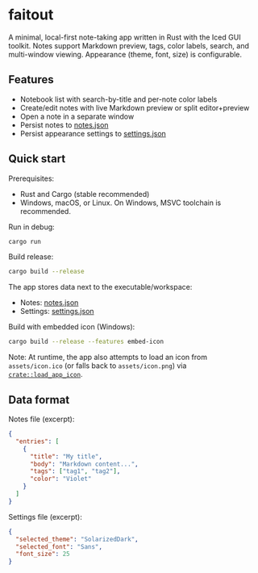 # faitout

A minimal, local-first note-taking app written in Rust with the Iced GUI toolkit. Notes support Markdown preview, tags, color labels, search, and multi-window viewing. Appearance (theme, font, size) is configurable.

## Features

- Notebook list with search-by-title and per-note color labels
- Create/edit notes with live Markdown preview or split editor+preview
- Open a note in a separate window
- Persist notes to [notes.json](notes.json)
- Persist appearance settings to [settings.json](settings.json)

## Quick start

Prerequisites:
- Rust and Cargo (stable recommended)
- Windows, macOS, or Linux. On Windows, MSVC toolchain is recommended.

Run in debug:
```sh
cargo run
```

Build release:
```sh
cargo build --release
```

The app stores data next to the executable/workspace:
- Notes: [notes.json](notes.json)
- Settings: [settings.json](settings.json)

Build with embedded icon (Windows):
```sh
cargo build --release --features embed-icon
```

Note: At runtime, the app also attempts to load an icon from `assets/icon.ico` (or falls back to `assets/icon.png`) via [`crate::load_app_icon`](src/main.rs).

## Data format

Notes file (excerpt):
```json
{
  "entries": [
    {
      "title": "My title",
      "body": "Markdown content...",
      "tags": ["tag1", "tag2"],
      "color": "Violet"
    }
  ]
}
```

Settings file (excerpt):
```json
{
  "selected_theme": "SolarizedDark",
  "selected_font": "Sans",
  "font_size": 25
}
```